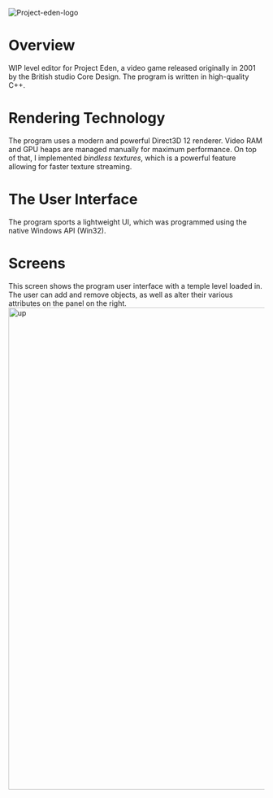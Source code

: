 ![Project-eden-logo](https://github.com/felinis/RoomEditImproved/assets/94763702/3da3780a-0894-454b-8f1a-4e065329b44a)

# Overview
WIP level editor for Project Eden, a video game released originally in 2001 by the British studio Core Design.
The program is written in high-quality C++.

# Rendering Technology
The program uses a modern and powerful Direct3D 12 renderer. Video RAM and GPU heaps are managed manually for maximum performance.
On top of that, I implemented _bindless textures_, which is a powerful feature allowing for faster texture streaming.

# The User Interface
The program sports a lightweight UI, which was programmed using the native Windows API (Win32).

# Screens
This screen shows the program user interface with a temple level loaded in. The user can add and remove objects, as well as alter their various attributes on the panel on the right.
<img width="948" alt="up" src="https://github.com/felinis/RoomEditImproved/assets/94763702/69db9ec7-f0ed-44d2-96a8-2915ea365020">

